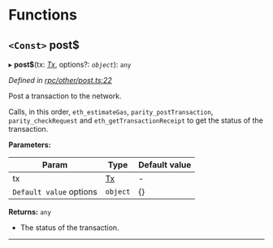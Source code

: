 

# Functions

<a id="post_"></a>

## `<Const>` post$

▸ **post$**(tx: *[Tx](_types_.md#tx)*, options?: *`object`*): `any`

*Defined in [rpc/other/post.ts:22](https://github.com/paritytech/js-libs/blob/42f0d26/packages/light.js/src/rpc/other/post.ts#L22)*

Post a transaction to the network.

Calls, in this order, `eth_estimateGas`, `parity_postTransaction`, `parity_checkRequest` and `eth_getTransactionReceipt` to get the status of the transaction.

**Parameters:**

| Param | Type | Default value |
| ------ | ------ | ------ |
| tx | [Tx](_types_.md#tx) | - |
| `Default value` options | `object` |  {} |

**Returns:** `any`
- The status of the transaction.

___

